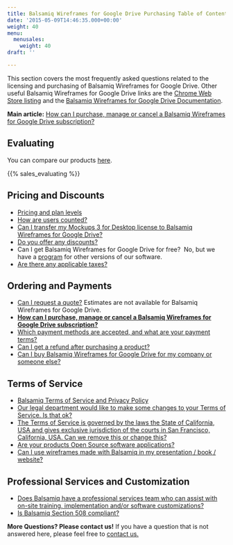 ```yaml
---
title: Balsamiq Wireframes for Google Drive Purchasing Table of Contents
date: '2015-05-09T14:46:35.000+00:00'
weight: 40
menu:
  menusales:
    weight: 40
draft: ''

---
```


This section covers the most frequently asked questions related to the licensing and purchasing of Balsamiq Wireframes for Google Drive. Other useful Balsamiq Wireframes for Google Drive links are the [Chrome Web Store listing](https://chrome.google.com/webstore/detail/balsamiq-wireframes-free/imbfadckkgblfbkinjejdeobpfbcopgb) and the [Balsamiq Wireframes for Google Drive Documentation](https://docs.balsamiq.com/google-drive/wireframes/).

**Main article:** [How can I purchase, manage or cancel a Balsamiq Wireframes for Google Drive subscription?](/sales/gdrivesubscription/)

## Evaluating

You can compare our products <a href="https://balsamiq.com/products/">here</a>.

{{% sales_evaluating %}}

## Pricing and Discounts

*   [Pricing and plan levels](https://balsamiq.com/buy/#gd)
*   [How are users counted?](/sales/userscounted/)
*   [Can I transfer my Mockups 3 for Desktop license to Balsamiq Wireframes for Google Drive?](/sales/desktoptogdrive/)
*   [Do you offer any discounts?](/sales/discounts/)
*   Can I get Balsamiq Wireframes for Google Drive for free?  No, but we have a [program](https://balsamiq.com/free) for other versions of our software.
*   [Are there any applicable taxes?](/sales/taxes/)

## Ordering and Payments

*   [Can I request a quote?](/sales/quote/) Estimates are not available for Balsamiq Wireframes for Google Drive.
*   **[How can I purchase, manage or cancel a Balsamiq Wireframes for Google Drive subscription?](/sales/gdrivesubscription/)**
*   [Which payment methods are accepted, and what are your payment terms?](/sales/paymentmethods/#subscriptions)
*   [Can I get a refund after purchasing a product?](/sales/refunds/)
*   [Can I buy Balsamiq Wireframes for Google Drive for my company or someone else?](/sales/gdrivecompany)

## Terms of Service

*   [Balsamiq Terms of Service and Privacy Policy](https://balsamiq.com/legal/)
*   [Our legal department would like to make some changes to your Terms of Service. Is that ok?](/sales/customeula/)
*   [The Terms of Service is governed by the laws the State of California, USA and gives exclusive jurisdiction of the courts in San Francisco, California, USA. Can we remove this or change this?](/sales/jurisdiction/)
*   [Are your products Open Source software applications?](/sales/opensource/)
*   [Can I use wireframes made with Balsamiq in my presentation / book / website?](/sales/ipownership/)

## Professional Services and Customization

*   [Does Balsamiq have a professional services team who can assist with on-site training, implementation and/or software customizations?](/sales/training/)
*   [Is Balsamiq Section 508 compliant?](/sales/508/)

**More Questions? Please contact us!** If you have a question that is not answered here, please feel free to [contact us.](mailto:sales@balsamiq.com?subject=I%20have%20questions%20about%20purchasing%20Balsamiq%20for%20Google%20Drive)
